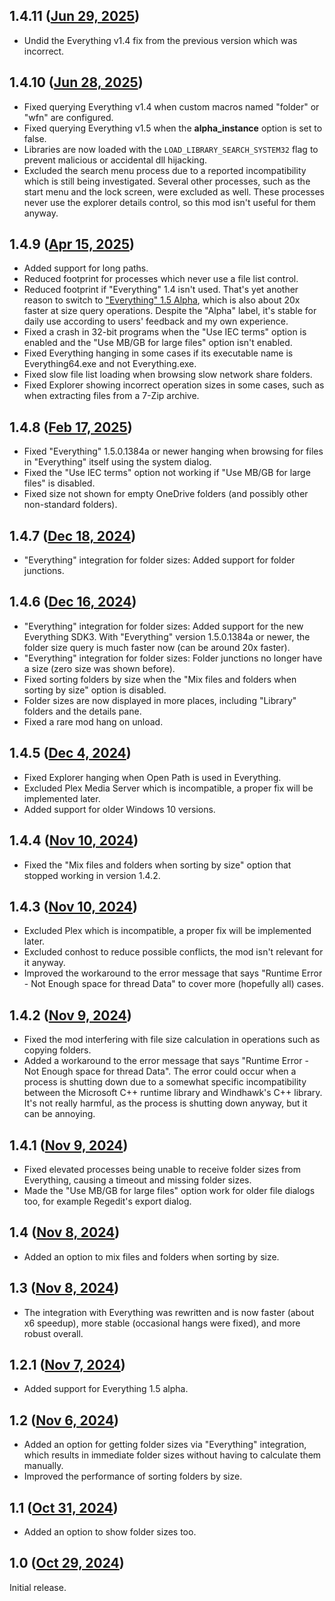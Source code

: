 ## 1.4.11 ([Jun 29, 2025](https://github.com/ramensoftware/windhawk-mods/blob/5698ca7310087986276b6cb408fb83ed73d155d6/mods/explorer-details-better-file-sizes.wh.cpp))

* Undid the Everything v1.4 fix from the previous version which was incorrect.

## 1.4.10 ([Jun 28, 2025](https://github.com/ramensoftware/windhawk-mods/blob/f0a4fe87b2b24a0e9f9a685f7dfd90968a2cf132/mods/explorer-details-better-file-sizes.wh.cpp))

* Fixed querying Everything v1.4 when custom macros named "folder" or "wfn" are configured.
* Fixed querying Everything v1.5 when the **alpha_instance** option is set to false.
* Libraries are now loaded with the `LOAD_LIBRARY_SEARCH_SYSTEM32` flag to prevent malicious or accidental dll hijacking.
* Excluded the search menu process due to a reported incompatibility which is still being investigated. Several other processes, such as the start menu and the lock screen, were excluded as well. These processes never use the explorer details control, so this mod isn't useful for them anyway.

## 1.4.9 ([Apr 15, 2025](https://github.com/ramensoftware/windhawk-mods/blob/7ae6bca49f773eef9966ceedc8e9e2495f896463/mods/explorer-details-better-file-sizes.wh.cpp))

* Added support for long paths.
* Reduced footprint for processes which never use a file list control.
* Reduced footprint if "Everything" 1.4 isn't used. That's yet another reason to switch to ["Everything" 1.5 Alpha](https://www.voidtools.com/forum/viewtopic.php?t=9787), which is also about 20x faster at size query operations. Despite the "Alpha" label, it's stable for daily use according to users' feedback and my own experience.
* Fixed a crash in 32-bit programs when the "Use IEC terms" option is enabled and the "Use MB/GB for large files" option isn't enabled.
* Fixed Everything hanging in some cases if its executable name is Everything64.exe and not Everything.exe.
* Fixed slow file list loading when browsing slow network share folders.
* Fixed Explorer showing incorrect operation sizes in some cases, such as when extracting files from a 7-Zip archive.

## 1.4.8 ([Feb 17, 2025](https://github.com/ramensoftware/windhawk-mods/blob/712276e60d0edae88611fcebec9f9119298e7ba0/mods/explorer-details-better-file-sizes.wh.cpp))

* Fixed "Everything" 1.5.0.1384a or newer hanging when browsing for files in "Everything" itself using the system dialog.
* Fixed the "Use IEC terms" option not working if "Use MB/GB for large files" is disabled.
* Fixed size not shown for empty OneDrive folders (and possibly other non-standard folders).

## 1.4.7 ([Dec 18, 2024](https://github.com/ramensoftware/windhawk-mods/blob/28f831fb2eb390551fac6fa88ca6bf6c590fac01/mods/explorer-details-better-file-sizes.wh.cpp))

* "Everything" integration for folder sizes: Added support for folder junctions.

## 1.4.6 ([Dec 16, 2024](https://github.com/ramensoftware/windhawk-mods/blob/4daa0db637b47f3da820ad7d1cdcc64236068d12/mods/explorer-details-better-file-sizes.wh.cpp))

* "Everything" integration for folder sizes: Added support for the new Everything SDK3. With "Everything" version 1.5.0.1384a or newer, the folder size query is much faster now (can be around 20x faster).
* "Everything" integration for folder sizes: Folder junctions no longer have a size (zero size was shown before).
* Fixed sorting folders by size when the "Mix files and folders when sorting by size" option is disabled.
* Folder sizes are now displayed in more places, including "Library" folders and the details pane.
* Fixed a rare mod hang on unload.

## 1.4.5 ([Dec 4, 2024](https://github.com/ramensoftware/windhawk-mods/blob/1c07c82111a8cfb4c2a1757f702e598172570193/mods/explorer-details-better-file-sizes.wh.cpp))

* Fixed Explorer hanging when Open Path is used in Everything.
* Excluded Plex Media Server which is incompatible, a proper fix will be implemented later.
* Added support for older Windows 10 versions.

## 1.4.4 ([Nov 10, 2024](https://github.com/ramensoftware/windhawk-mods/blob/f396f78d645dc57089bf4805a63b0bd82f50d745/mods/explorer-details-better-file-sizes.wh.cpp))

* Fixed the "Mix files and folders when sorting by size" option that stopped working in version 1.4.2.

## 1.4.3 ([Nov 10, 2024](https://github.com/ramensoftware/windhawk-mods/blob/49e105f33c5fef9363a0dae4f6e12a9b5ec31746/mods/explorer-details-better-file-sizes.wh.cpp))

* Excluded Plex which is incompatible, a proper fix will be implemented later.
* Excluded conhost to reduce possible conflicts, the mod isn't relevant for it anyway.
* Improved the workaround to the error message that says "Runtime Error - Not Enough space for thread Data" to cover more (hopefully all) cases.

## 1.4.2 ([Nov 9, 2024](https://github.com/ramensoftware/windhawk-mods/blob/319700c1152b5e0d664b6832eff4bb003d92dfee/mods/explorer-details-better-file-sizes.wh.cpp))

* Fixed the mod interfering with file size calculation in operations such as copying folders.
* Added a workaround to the error message that says "Runtime Error - Not Enough space for thread Data". The error could occur when a process is shutting down due to a somewhat specific incompatibility between the Microsoft C++ runtime library and Windhawk's C++ library. It's not really harmful, as the process is shutting down anyway, but it can be annoying.

## 1.4.1 ([Nov 9, 2024](https://github.com/ramensoftware/windhawk-mods/blob/a338ea9f84db30284a1e95afd8475423e389ef58/mods/explorer-details-better-file-sizes.wh.cpp))

* Fixed elevated processes being unable to receive folder sizes from Everything, causing a timeout and missing folder sizes.
* Made the "Use MB/GB for large files" option work for older file dialogs too, for example Regedit's export dialog.

## 1.4 ([Nov 8, 2024](https://github.com/ramensoftware/windhawk-mods/blob/8a97216088069321df239b51174247ec6342138c/mods/explorer-details-better-file-sizes.wh.cpp))

* Added an option to mix files and folders when sorting by size.

## 1.3 ([Nov 8, 2024](https://github.com/ramensoftware/windhawk-mods/blob/404f046ed97d3f4f50c777b774419268c318de7a/mods/explorer-details-better-file-sizes.wh.cpp))

* The integration with Everything was rewritten and is now faster (about x6 speedup), more stable (occasional hangs were fixed), and more robust overall.

## 1.2.1 ([Nov 7, 2024](https://github.com/ramensoftware/windhawk-mods/blob/2d7a490c8540c53e5c97f7b8f96789c2a96d5fd4/mods/explorer-details-better-file-sizes.wh.cpp))

* Added support for Everything 1.5 alpha.

## 1.2 ([Nov 6, 2024](https://github.com/ramensoftware/windhawk-mods/blob/b789eaa75dec0f1005f0c08b8657a9901bbb910d/mods/explorer-details-better-file-sizes.wh.cpp))

* Added an option for getting folder sizes via "Everything" integration, which results in immediate folder sizes without having to calculate them manually.
* Improved the performance of sorting folders by size.

## 1.1 ([Oct 31, 2024](https://github.com/ramensoftware/windhawk-mods/blob/0948b033c97db8abadfab78beffec4628a3924e0/mods/explorer-details-better-file-sizes.wh.cpp))

* Added an option to show folder sizes too.

## 1.0 ([Oct 29, 2024](https://github.com/ramensoftware/windhawk-mods/blob/244c09ae0f58a664e6590bcce385b7f99cc2305a/mods/explorer-details-better-file-sizes.wh.cpp))

Initial release.
